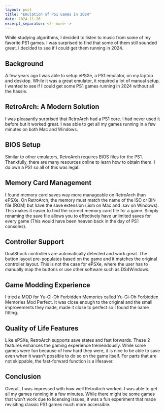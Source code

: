 ```yaml
---
layout: post
title: "Emulation of PS1 Games in 2024"
date: 2024-11-26
excerpt_separator: <!--more-->
---
```


While studying algorithms, I decided to listen to music from some of my favorite PS1 games. I was surprised to find that some of them still sounded great. I decided to see if I could get them running in 2024.

<!--more-->

## Background
A few years ago I was able to setup ePSXe, a PS1 emulator, on my laptop and desktop. While it was a great emulator, it required a lot of manual setup. I wanted to see if I could get some PS1 games running in 2024 without all the hassle.

## RetroArch: A Modern Solution
I was pleasantly surprised that RetroArch had a PS1 core. I had never used it before but it worked great. I was able to get all my games running in a few minutes on both Mac and Windows.

## BIOS Setup
Similar to other emulators, RetroArch requires BIOS files for the PS1. Thankfully, there are many resources online to learn how to obtain them. I do own a PS1 so all of this was legal.

## Memory Card Management
I found memory card saves way more manageable on RetroArch than ePSXe. On RetroArch, the memory must match the name of the ISO or BIN file (ROM) but have the save extension (.ism on Mac and .sav on Windows). This makes it easier to find the correct memory card file for a game. Simply renaming the save file allows you to effectively have unlimited saves for every game (This would have been heaven back in the day of PS1 consoles).

## Controller Support
DualShock controllers are automatically detected and work great. The button layout pre-populates based on the game and it matches the original controller layout. This is not the case for ePSXe, where the user has to manually map the buttons or use other software such as DS4Windows.

## Game Modding Experience
I tried a MOD for Yu-Gi-Oh Forbidden Memories called Yu-Gi-Oh Forbidden Memories Mod Perfect. It was close enough to the original and the small improvements they made, made it close to perfect so I found the name fitting.

## Quality of Life Features
Like ePSXe, RetroArch supports save states and fast forwards. These 2 features enhances the gaming experience tremendously. While some games were fun because of how hard they were, it is nice to be able to save even when it wasn't possible to do so on the game itself. For parts that are not skippable, the fast-forward function is a lifesaver.

## Conclusion
Overall, I was impressed with how well RetroArch worked. I was able to get all my games running in a few minutes. While there might be some games that won't work due to licensing issues, it was a fun experiment that made revisiting classic PS1 games much more accessible.
